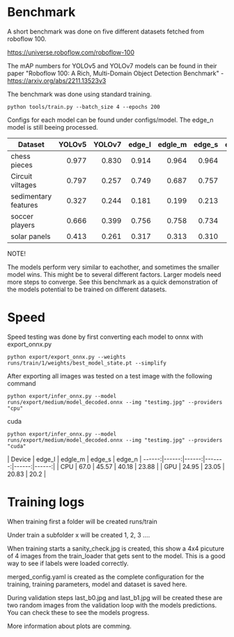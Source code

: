 


# Benchmark

A short benchmark was done on five different datasets fetched from roboflow 100.

https://universe.roboflow.com/roboflow-100

The mAP numbers for YOLOv5 and YOLOv7 models can be found in their paper
"Roboflow 100: A Rich, Multi-Domain Object Detection Benchmark" - https://arxiv.org/abs/2211.13523v3

The benchmark was done using standard training. 

    python tools/train.py --batch_size 4 --epochs 200 

Configs for each model can be found under configs/model. The edge_n model is still beeing processed. 

| Dataset              | YOLOv5 | YOLOv7 | edge_l | edgle_m | edge_s | edge_n |
|----------------------|------:|------:|------:|-------:|------:|------:|
| chess pieces         | 0.977 | 0.830 | 0.914  | 0.964  | 0.964 |       |
| Circuit viltages     | 0.797 | 0.257 | 0.749 | 0.687  | 0.757 |       |
| sedimentary features | 0.327 | 0.244 | 0.181 | 0.199  | 0.213 |       |
| soccer players       | 0.666 | 0.399 | 0.756 | 0.758  | 0.734 |       |
| solar panels         | 0.413 | 0.261 | 0.317 | 0.313  | 0.310 |       |

NOTE!

The models perform very similar to eachother, and sometimes the smaller model wins. This might be to several different factors. Larger models need more steps to converge. See this benchmark as a quick demonstration of the models potential to be trained on different datasets. 

# Speed

Speed testing was done by first converting each model to onnx with export_onnx.py 

    python export/export_onnx.py --weights runs/train/1/weights/best_model_state.pt --simplify

After exporting all images was tested on a test image with the following command

    python export/infer_onnx.py --model runs/export/medium/model_decoded.onnx --img "testimg.jpg" --providers "cpu" 

cuda

    python export/infer_onnx.py --model runs/export/medium/model_decoded.onnx --img "testimg.jpg" --providers "cuda"




| Device | edge_l | edgle_m | edge_s | edge_n |
------:|------:|------:|-------:|------:|------:|
| CPU  | 67.0  | 45.57 | 40.18 | 23.88 |
| GPU  | 24.95 | 23.05  | 20.83 | 20.2 | 


# Training logs

When training first a folder will be created runs/train 

Under train a subfolder x will be created 1, 2, 3 ....

When training starts a sanity_check.jpg is created, this show a 4x4 picuture of 4 images from the train_loader that gets sent to the model. 
This is a good way to see if labels were loaded correctly. 

merged_config.yaml is created as the complete configuration for the training, training parameters, model and dataset is saved here.

During validation steps last_b0.jpg and last_b1.jpg will be created these are two random images from the validation loop with the models predictions. 
You can check these to see the models progress. 


More information about plots are comming. 
